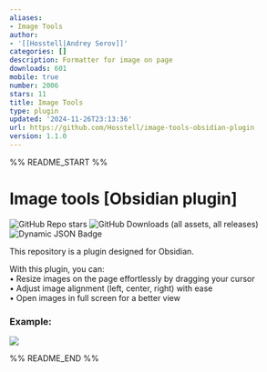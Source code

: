 ```yaml
---
aliases:
- Image Tools
author:
- '[[Hosstell|Andrey Serov]]'
categories: []
description: Formatter for image on page
downloads: 601
mobile: true
number: 2006
stars: 11
title: Image Tools
type: plugin
updated: '2024-11-26T23:13:36'
url: https://github.com/Hosstell/image-tools-obsidian-plugin
version: 1.1.0
---
```


%% README_START %%

# Image tools [Obsidian plugin]

![GitHub Repo stars](https://img.shields.io/github/stars/Hosstell/image-tools-obsidian-plugin?style=for-the-badge&logo=github) ![GitHub Downloads (all assets, all releases)](https://img.shields.io/github/downloads/Hosstell/image-tools-obsidian-plugin/total?style=for-the-badge&logo=github)
  ![Dynamic JSON Badge](https://img.shields.io/badge/dynamic/json?url=https%3A%2F%2Fraw.githubusercontent.com%2Fobsidianmd%2Fobsidian-releases%2FHEAD%2Fcommunity-plugin-stats.json&query=%24.image-tools.downloads&style=for-the-badge&logo=obsidian&label=Downloads&color=red)






  
This repository is a plugin designed for Obsidian.

With this plugin, you can:  
• Resize images on the page effortlessly by dragging your cursor  
• Adjust image alignment (left, center, right) with ease  
• Open images in full screen for a better view  


### Example:
![](https://raw.githubusercontent.com/Hosstell/image-tools-obsidian-plugin/refs/heads/main/static/result.gif)


%% README_END %%
